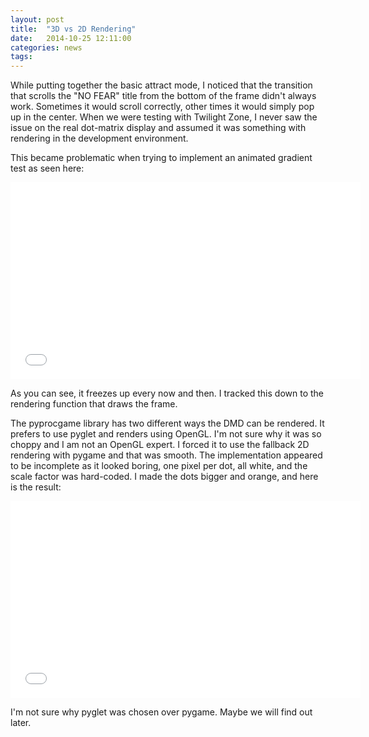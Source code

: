 ```yaml
---
layout: post
title:  "3D vs 2D Rendering"
date:   2014-10-25 12:11:00
categories: news
tags:
---
```


While putting together the basic attract mode, I noticed that the transition that scrolls the "NO FEAR" title from the bottom of the frame didn't always work. Sometimes it would scroll correctly, other times it would simply pop up in the center. When we were testing with Twilight Zone, I never saw the issue on the real dot-matrix display and assumed it was something with rendering in the development environment.

This became problematic when trying to implement an animated gradient test as seen here:

<iframe width="560" height="315" src="//www.youtube.com/embed/uvzsjozD4NM" frameborder="0" allowfullscreen></iframe>

As you can see, it freezes up every now and then. I tracked this down to the rendering function that draws the frame.

The pyprocgame library has two different ways the DMD can be rendered. It prefers to use pyglet and renders using OpenGL. I'm not sure why it was so choppy and I am not an OpenGL expert. I forced it to use the fallback 2D rendering with pygame and that was smooth. The implementation appeared to be incomplete as it looked boring, one pixel per dot, all white, and the scale factor was hard-coded. I made the dots bigger and orange, and here is the result:

<iframe width="560" height="315" src="//www.youtube.com/embed/f0TljaRGt3Y" frameborder="0" allowfullscreen></iframe>

I'm not sure why pyglet was chosen over pygame. Maybe we will find out later.
